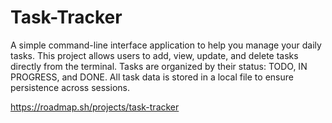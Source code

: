 # Task-Tracker 
A simple command-line interface application to help you manage your daily tasks. This project allows users to add, view, update, and delete tasks directly from the terminal. Tasks are organized by their status: TODO, IN PROGRESS, and DONE. All task data is stored in a local file to ensure persistence across sessions.

https://roadmap.sh/projects/task-tracker